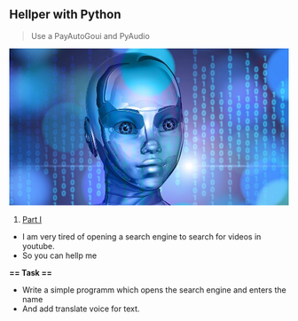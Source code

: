 ## Hellper with Python
>Use a PayAutoGoui and PyAudio



![Virtual Hellper](misc/images/cron.png)

1. [Part I](#part-1)
- I am very tired of opening a search engine to search for videos in youtube.
- So you can hellp me

**== Task ==**
- Write a simple programm which opens the search engine and enters the name
- And add translate voice for text.